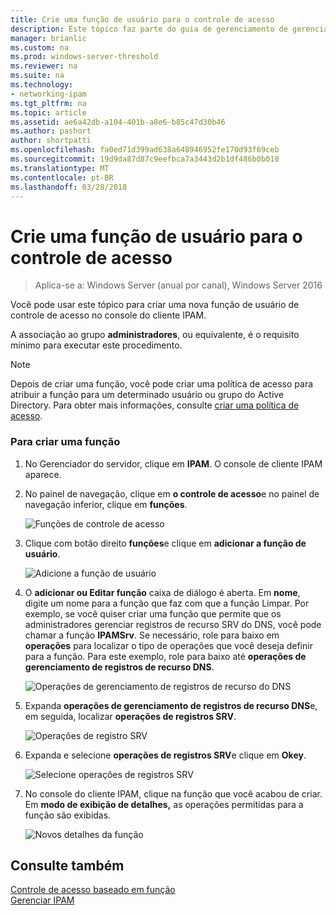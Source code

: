 ```yaml
---
title: Crie uma função de usuário para o controle de acesso
description: Este tópico faz parte do guia de gerenciamento de gerenciamento de endereço IP (IPAM) no Windows Server 2016.
manager: brianlic
ms.custom: na
ms.prod: windows-server-threshold
ms.reviewer: na
ms.suite: na
ms.technology:
- networking-ipam
ms.tgt_pltfrm: na
ms.topic: article
ms.assetid: ae6a42db-a104-401b-a8e6-b85c47d30b46
ms.author: pashort
author: shortpatti
ms.openlocfilehash: fa0ed71d399ad638a648946952fe170d93f69ceb
ms.sourcegitcommit: 19d9da87d87c9eefbca7a3443d2b1df486b0b010
ms.translationtype: MT
ms.contentlocale: pt-BR
ms.lasthandoff: 03/28/2018
---
```

# <a name="create-a-user-role-for-access-control"></a>Crie uma função de usuário para o controle de acesso

>Aplica-se a: Windows Server (anual por canal), Windows Server 2016

Você pode usar este tópico para criar uma nova função de usuário de controle de acesso no console do cliente IPAM.  
  
A associação ao grupo **administradores**, ou equivalente, é o requisito mínimo para executar este procedimento.  
  
> [!NOTE]  
> Depois de criar uma função, você pode criar uma política de acesso para atribuir a função para um determinado usuário ou grupo do Active Directory. Para obter mais informações, consulte [criar uma política de acesso](../../technologies/ipam/Create-an-Access-Policy.md).  
  
### <a name="to-create-a-role"></a>Para criar uma função  
  
1.  No Gerenciador do servidor, clique em **IPAM**. O console de cliente IPAM aparece.  
  
2.  No painel de navegação, clique em **o controle de acesso**e no painel de navegação inferior, clique em **funções**.  
  
    ![Funções de controle de acesso](../../media/Create-a-User-Role-for-Access-Control/ipam_CreateUserRole_01.jpg)  
  
3.  Clique com botão direito **funções**e clique em **adicionar a função de usuário**.  
  
    ![Adicione a função de usuário](../../media/Create-a-User-Role-for-Access-Control/ipam_CreateUserRole_02.jpg)  
  
4.  O **adicionar ou Editar função** caixa de diálogo é aberta. Em **nome**, digite um nome para a função que faz com que a função Limpar. Por exemplo, se você quiser criar uma função que permite que os administradores gerenciar registros de recurso SRV do DNS, você pode chamar a função **IPAMSrv**. Se necessário, role para baixo em **operações** para localizar o tipo de operações que você deseja definir para a função. Para este exemplo, role para baixo até **operações de gerenciamento de registros de recurso DNS**.  
  
    ![Operações de gerenciamento de registros de recurso do DNS](../../media/Create-a-User-Role-for-Access-Control/ipam_CreateUserRole_03.jpg)  
  
5.  Expanda **operações de gerenciamento de registros de recurso DNS**e, em seguida, localizar **operações de registros SRV**.  
  
    ![Operações de registro SRV](../../media/Create-a-User-Role-for-Access-Control/ipam_CreateUserRole_04.jpg)  
  
6.  Expanda e selecione **operações de registros SRV**e clique em **Okey**.  
  
    ![Selecione operações de registros SRV](../../media/Create-a-User-Role-for-Access-Control/ipam_CreateUserRole_05.jpg)  
  
7.  No console do cliente IPAM, clique na função que você acabou de criar. Em **modo de exibição de detalhes,** as operações permitidas para a função são exibidas.  
  
    ![Novos detalhes da função](../../media/Create-a-User-Role-for-Access-Control/ipam_CreateUserRole_06.jpg)  
  
## <a name="see-also"></a>Consulte também  
[Controle de acesso baseado em função](Role-based-Access-Control.md)  
[Gerenciar IPAM](Manage-IPAM.md)  
  



